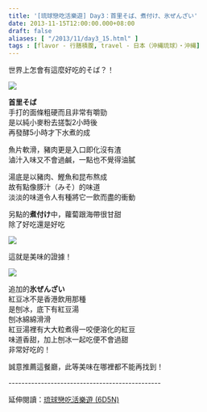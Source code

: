 ```yaml
---
title: '[琉球戀吃活樂遊] Day3：首里そば、煮付け、氷ぜんざい'
date: 2013-11-15T12:00:00.000+08:00
draft: false
aliases: [ "/2013/11/day3_15.html" ]
tags : [flavor - 行膳積腹, travel - 日本（沖縄琉球）・沖縄]
---
```


世界上怎會有這麼好吃的そば？！  

![](/images/okinawa3d.jpg)

**首里そば**  
手打的面條粗硬而且非常有嚼勁  
是以純小麥粉去搓製2小時後  
再發酵5小時才下水煮的成  
  
魚片軟滑，豬肉更是入口即化沒有渣  
滷汁入味又不會過鹹，一點也不覺得油膩  
  
湯底是以豬肉、鰹魚和昆布熬成  
故有點像豚汁（みそ）的味道  
淡淡的味道令人有種將它一飲而盡的衝動  
  
另點的**煮付け**中，蘿蔔跟海帶很甘甜  
除了好吃還是好吃  

![](/images/okinawa3d1.jpg)

這就是美味的證據！  

![](/images/okinawa3d2.jpg)

追加的**氷ぜんざい**  
紅豆冰不是香港飲用那種  
是刨冰，底下有紅豆湯  
刨冰綿綿滑滑  
紅豆湯裡有大大粒煮得一咬便溶化的紅豆  
味道香甜，加上刨冰一起吃便不會過甜  
非常好吃的！  
  
誠意推薦這餐廳，此等美味在哪裡都不能再找到！  
  
\-----------------------------------------------  
  
延伸閱讀：[琉球戀吃活樂遊 (6D5N)](https://hidie.net/okinawa6d5n/)
